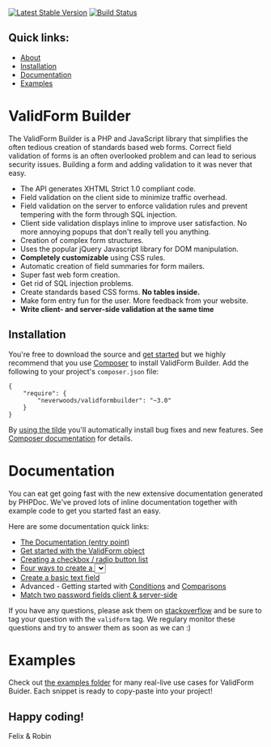 [![Latest Stable Version](https://poser.pugx.org/neverwoods/validformbuilder/v/stable.png)](https://packagist.org/packages/neverwoods/validformbuilder)
[![Build Status](https://travis-ci.org/neverwoods/validformbuilder.svg?branch=wip-new-documentation)](https://travis-ci.org/neverwoods/validformbuilder)

Quick links:
------------

- [About](#validform-builder)
- [Installation](#installation)
- [Documentation](#user-content-documentation)
- [Examples](https://github.com/neverwoods/validformbuilder/tree/master/examples)

ValidForm Builder
================

The ValidForm Builder is a PHP and JavaScript library that simplifies the often tedious creation of standards based web forms. Correct field validation of forms is an often overlooked problem and can lead to serious security issues. Building a form and adding validation to it was never that easy.

- The API generates XHTML Strict 1.0 compliant code.
- Field validation on the client side to minimize traffic overhead.
- Field validation on the server to enforce validation rules and prevent tempering with the form through SQL injection.
- Client side validation displays inline to improve user satisfaction. No more annoying popups that don't really tell you anything.
- Creation of complex form structures.
- Uses the popular jQuery Javascript library for DOM manipulation.
- **Completely customizable** using CSS rules.
- Automatic creation of field summaries for form mailers.
- Super fast web form creation.
- Get rid of SQL injection problems.
- Create standards based CSS forms. **No tables inside.**
- Make form entry fun for the user. More feedback from your website.
- **Write client- and server-side validation at the same time**

Installation
------------
You're free to download the source and [get started](https://github.com/neverwoods/validformbuilder/blob/master/docs/documentation.md#installing-validform-builder-in-your-project) but we highly recommend that you use [Composer](https://getcomposer.org/) to install ValidForm Builder. Add the following to your project's `composer.json` file:
```
{
    "require": {
        "neverwoods/validformbuilder": "~3.0"
    }
}
```
By [using the tilde](https://getcomposer.org/doc/01-basic-usage.md#package-versions) you'll automatically install bug fixes and new features. See [Composer documentation](https://getcomposer.org/doc/01-basic-usage.md#package-versions) for details.


Documentation
=============
You can eat get going fast with the new extensive documentation generated by PHPDoc. We've proved lots of inline documentation together with example code to get you started fast an easy.

Here are some documentation quick links:

- [The Documentation (entry point)](http://validformbuilder.org/docs/namespaces/ValidFormBuilder.html)
- [Get started with the ValidForm object](http://validformbuilder.org/docs/classes/ValidFormBuilder.ValidForm.html)
- [Creating a checkbox / radio button list](http://validformbuilder.org/docs/classes/ValidFormBuilder.Group.html)
- [Four ways to create a <select> list](http://validformbuilder.org/docs/classes/ValidFormBuilder.Select.html)
- [Create a basic text field](http://validformbuilder.org/docs/classes/ValidFormBuilder.Text.html)
- Advanced - Getting started with [Conditions](http://validformbuilder.org/docs/classes/ValidFormBuilder.Condition.html) and [Comparisons](http://validformbuilder.org/docs/classes/ValidFormBuilder.Comparison.html)
- [Match two password fields client & server-side](http://validformbuilder.org/docs/classes/ValidFormBuilder.Password.html)

If you have any questions, please ask them on [stackoverflow](http://stackoverflow.com) and be sure to tag your question with the `validform` tag. We regulary monitor these questions and try to answer them as soon as we can :)

Examples
========
Check out [the examples folder](https://github.com/neverwoods/validformbuilder/tree/master/examples) for many real-live use cases for ValidForm Buider. Each snippet is ready to copy-paste into your project!


Happy coding!
------

Felix & Robin
